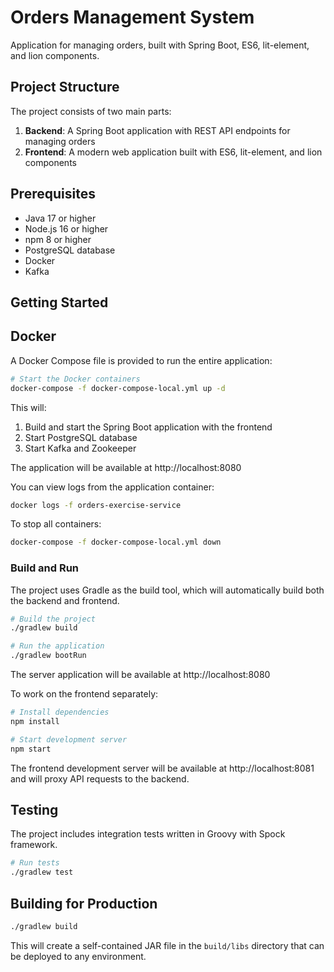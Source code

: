 # Orders Management System

Application for managing orders, built with Spring Boot, ES6, lit-element, and lion components.

## Project Structure

The project consists of two main parts:

1. **Backend**: A Spring Boot application with REST API endpoints for managing orders
2. **Frontend**: A modern web application built with ES6, lit-element, and lion components

## Prerequisites

- Java 17 or higher
- Node.js 16 or higher
- npm 8 or higher
- PostgreSQL database
- Docker
- Kafka

## Getting Started

## Docker

A Docker Compose file is provided to run the entire application:

```bash
# Start the Docker containers
docker-compose -f docker-compose-local.yml up -d
```

This will:
1. Build and start the Spring Boot application with the frontend
2. Start PostgreSQL database
3. Start Kafka and Zookeeper

The application will be available at http://localhost:8080

You can view logs from the application container:

```bash
docker logs -f orders-exercise-service
```

To stop all containers:

```bash
docker-compose -f docker-compose-local.yml down
```


### Build and Run

The project uses Gradle as the build tool, which will automatically build both the backend and frontend.

```bash
# Build the project
./gradlew build

# Run the application
./gradlew bootRun
```

The server application will be available at http://localhost:8080


To work on the frontend separately:

```bash
# Install dependencies
npm install

# Start development server
npm start
```

The frontend development server will be available at http://localhost:8081 and will proxy API requests to the backend.

## Testing

The project includes integration tests written in Groovy with Spock framework.

```bash
# Run tests
./gradlew test
```

## Building for Production

```bash
./gradlew build
```

This will create a self-contained JAR file in the `build/libs` directory that can be deployed to any environment.
